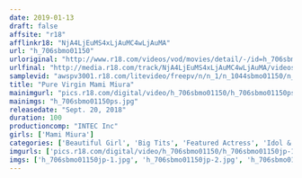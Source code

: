 ```yaml
---
date: 2019-01-13
draft: false
affsite: "r18"
afflinkr18: "NjA4LjEuMS4xLjAuMC4wLjAuMA"
url: "h_706sbmo01150"
urloriginal: "http://www.r18.com/videos/vod/movies/detail/-/id=h_706sbmo01150"
urlfinal: "http://media.r18.com/track/NjA4LjEuMS4xLjAuMC4wLjAuMA/videos/vod/movies/detail/-/id=h_706sbmo01150"
samplevid: "awspv3001.r18.com/litevideo/freepv/n/n_1/n_1044sbmo01150/n_1044sbmo01150_dmb_w.mp4"
title: "Pure Virgin Mami Miura"
mainimgurl: "pics.r18.com/digital/video/h_706sbmo01150/h_706sbmo01150ps.jpg"
mainimgs: "h_706sbmo01150ps.jpg"
releasedate: "Sept. 20, 2018"
duration: 100
productioncomp: "INTEC Inc"
girls: ['Mami Miura']
categories: ['Beautiful Girl', 'Big Tits', 'Featured Actress', 'Idol & Celebrity', 'Idol Video']
imgurls: ['pics.r18.com/digital/video/h_706sbmo01150/h_706sbmo01150jp-1.jpg', 'pics.r18.com/digital/video/h_706sbmo01150/h_706sbmo01150jp-2.jpg', 'pics.r18.com/digital/video/h_706sbmo01150/h_706sbmo01150jp-3.jpg', 'pics.r18.com/digital/video/h_706sbmo01150/h_706sbmo01150jp-4.jpg', 'pics.r18.com/digital/video/h_706sbmo01150/h_706sbmo01150jp-5.jpg', 'pics.r18.com/digital/video/h_706sbmo01150/h_706sbmo01150jp-6.jpg', 'pics.r18.com/digital/video/h_706sbmo01150/h_706sbmo01150jp-7.jpg', 'pics.r18.com/digital/video/h_706sbmo01150/h_706sbmo01150jp-8.jpg', 'pics.r18.com/digital/video/h_706sbmo01150/h_706sbmo01150jp-9.jpg', 'pics.r18.com/digital/video/h_706sbmo01150/h_706sbmo01150jp-10.jpg', 'pics.r18.com/digital/video/h_706sbmo01150/h_706sbmo01150jp-11.jpg', 'pics.r18.com/digital/video/h_706sbmo01150/h_706sbmo01150jp-12.jpg', 'pics.r18.com/digital/video/h_706sbmo01150/h_706sbmo01150jp-13.jpg', 'pics.r18.com/digital/video/h_706sbmo01150/h_706sbmo01150jp-14.jpg', 'pics.r18.com/digital/video/h_706sbmo01150/h_706sbmo01150jp-15.jpg', 'pics.r18.com/digital/video/h_706sbmo01150/h_706sbmo01150jp-16.jpg', 'pics.r18.com/digital/video/h_706sbmo01150/h_706sbmo01150jp-17.jpg', 'pics.r18.com/digital/video/h_706sbmo01150/h_706sbmo01150jp-18.jpg', 'pics.r18.com/digital/video/h_706sbmo01150/h_706sbmo01150jp-19.jpg', 'pics.r18.com/digital/video/h_706sbmo01150/h_706sbmo01150jp-20.jpg']
imgs: ['h_706sbmo01150jp-1.jpg', 'h_706sbmo01150jp-2.jpg', 'h_706sbmo01150jp-3.jpg', 'h_706sbmo01150jp-4.jpg', 'h_706sbmo01150jp-5.jpg', 'h_706sbmo01150jp-6.jpg', 'h_706sbmo01150jp-7.jpg', 'h_706sbmo01150jp-8.jpg', 'h_706sbmo01150jp-9.jpg', 'h_706sbmo01150jp-10.jpg', 'h_706sbmo01150jp-11.jpg', 'h_706sbmo01150jp-12.jpg', 'h_706sbmo01150jp-13.jpg', 'h_706sbmo01150jp-14.jpg', 'h_706sbmo01150jp-15.jpg', 'h_706sbmo01150jp-16.jpg', 'h_706sbmo01150jp-17.jpg', 'h_706sbmo01150jp-18.jpg', 'h_706sbmo01150jp-19.jpg', 'h_706sbmo01150jp-20.jpg']
---
```

